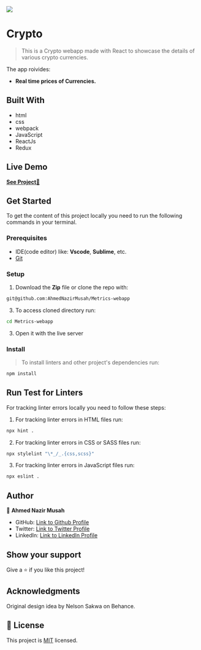 ![](https://img.shields.io/badge/Microverse-blueviolet)

# Crypto

>  This is a Crypto webapp made with React to showcase the details of various crypto currencies.

The app roivides:
- **Real time prices of Currencies.**

## Built With

- html
- css
- webpack
- JavaScript
- ReactJs
- Redux

## Live Demo 

[ **See Project🚀** ](https://cryptoappnazir.netlify.app)

## Get Started

To get the content of this project locally you need to run the following commands in your terminal.

### Prerequisites
- IDE(code editor) like: **Vscode**, **Sublime**, etc. 
- [Git](https://www.linode.com/docs/guides/how-to-install-git-on-linux-mac-and-windows/)

### Setup
1. Download the **Zip** file or clone the repo with:
```bash
git@github.com:AhmedNazirMusah/Metrics-webapp

```
3. To access cloned directory run:
```bash
cd Metrics-webapp
```
3. Open it with the live server

### Install
> To install linters and other project's dependencies run:
```bash
npm install
```
## Run Test for Linters

For tracking linter errors locally you need to follow these steps:

1. For tracking linter errors in HTML files run:
```bash 
npx hint .
```

2. For tracking linter errors in CSS or SASS files run:

```bash
npx stylelint "\*_/_.{css,scss}"
```

3. For tracking linter errors in JavaScript files run:

```bash
npx eslint .
```

## Author

👤 **Ahmed Nazir Musah**

- GitHub: [Link to Github Profile](https://github.com/AhmedNazirMusah)
- Twitter: [Link to Twitter Profile](https://twitter.com/ahmednazirmusah)
- LinkedIn: [Link to LinkedIn Profile](https://www.linkedin.com/in/ahmed-nazir-musah-529956214)



## Show your support

Give a ⭐️ if you like this project!

## Acknowledgments
Original design idea by Nelson Sakwa on Behance.

## 📝 License

This project is [MIT](./LICENSE) licensed.
